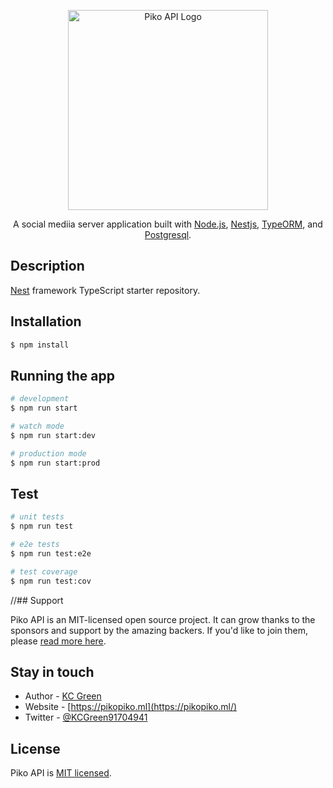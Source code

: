 <p align="center">
  <a href="http://nestjs.com/" target="blank"><img src="https://postimg.cc/VrY7sX52" width="320" alt="Piko API Logo" /></a>
</p>

[travis-image]: https://api.travis-ci.org/nestjs/nest.svg?branch=master
[travis-url]: https://travis-ci.org/nestjs/nest
[linux-image]: https://img.shields.io/travis/nestjs/nest/master.svg?label=linux
[linux-url]: https://travis-ci.org/nestjs/nest
  
  <p align="center">A social mediia server application built with <a href="http://nodejs.org" target="blank">Node.js</a>, <a href="https://nestjs.com" target="blank">Nestjs</a>, <a href="https://typeorm.io" target="blank">TypeORM</a>, and <a href="https://postgresql.org" target="blank">Postgresql</a>.</p>
    <p align="center">
</p>
  <!--[![Backers on Open Collective](https://opencollective.com/nest/backers/badge.svg)](https://opencollective.com/nest#backer)
  [![Sponsors on Open Collective](https://opencollective.com/nest/sponsors/badge.svg)](https://opencollective.com/nest#sponsor)-->

## Description

[Nest](https://github.com/nestjs/nest) framework TypeScript starter repository.

## Installation

```bash
$ npm install
```

## Running the app

```bash
# development
$ npm run start

# watch mode
$ npm run start:dev

# production mode
$ npm run start:prod
```

## Test

```bash
# unit tests
$ npm run test

# e2e tests
$ npm run test:e2e

# test coverage
$ npm run test:cov
```

//## Support

Piko API is an MIT-licensed open source project. It can grow thanks to the sponsors and support by the amazing backers. If you'd like to join them, please [read more here](url).

## Stay in touch

- Author - [KC Green](https://strangways.dev)
- Website - [https://pikopiko.ml](https://pikopiko.ml/)
- Twitter - [@KCGreen91704941](https://twitter.com/KCGreen91704941)

## License

  Piko API is [MIT licensed](LICENSE).
